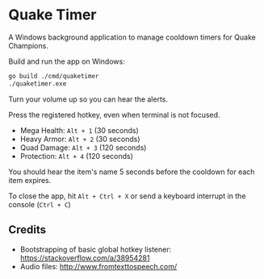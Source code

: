 # Quake Timer

A Windows background application to manage cooldown timers for Quake Champions.

Build and run the app on Windows:

```sh
go build ./cmd/quaketimer
./quaketimer.exe
```

Turn your volume up so you can hear the alerts.

Press the registered hotkey, even when terminal is not focused.

- Mega Health: `Alt + 1` (30 seconds)
- Heavy Armor: `Alt + 2` (30 seconds)
- Quad Damage: `Alt + 3` (120 seconds)
- Protection: `Alt + 4` (120 seconds)

You should hear the item's name 5 seconds before the cooldown for each item expires.

To close the app, hit `Alt + Ctrl + X` or send a keyboard interrupt in the console (`Ctrl + C`)

## Credits

- Bootstrapping of basic global hotkey listener: https://stackoverflow.com/a/38954281
- Audio files: http://www.fromtexttospeech.com/
